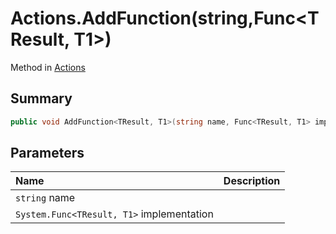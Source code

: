 # Actions.AddFunction(string,Func<TResult, T1>)

Method in [Actions](/docs/api/csharp/yarn.unity.actions.md)

## Summary



```csharp
public void AddFunction<TResult, T1>(string name, Func<TResult, T1> implementation);
```

## Parameters

|Name|Description|
|:---|:---|
|`string` name||
|`System.Func<TResult, T1>` implementation||

